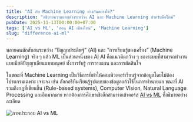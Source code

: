 ```yaml
---
title: "AI กับ Machine Learning ต่างกันอย่างไร?"
description: "อธิบายความแตกต่างระหว่าง AI และ Machine Learning สำหรับมือใหม่"
pubDate: 2025-11-13T00:00:00+07:00
tags: ['AI vs ML', 'สอน AI เชียงใหม่', 'Machine Learning']
slug: "difference-ai-ml"
---
```

หลายคนมักสับสนระหว่าง “ปัญญาประดิษฐ์” (AI) และ “การเรียนรู้ของเครื่อง” (Machine Learning) จริง ๆ แล้ว ML เป็นส่วนหนึ่งของ AI AI คือแนวคิดกว้าง ๆ ของระบบที่สามารถทำงานแบบมีสติปัญญาเลียนแบบมนุษย์ ทั้งการรับรู้ การวางแผน และการตัดสินใจ

ในขณะที่ Machine Learning เป็นวิธีการที่ทำให้คอมพิวเตอร์เรียนรู้จากข้อมูลโดยไม่ต้องโปรแกรมเฉพาะ เจาะจง เช่น อัลกอริทึมเรียนรู้รูปแบบของข้อมูลแล้วใช้ในการทำนายผล ขณะที่ AI รวมถึงกฎที่เขียนขึ้น (Rule-based systems), Computer Vision, Natural Language Processing และอีกมากมาย หากต้องการศึกษาเชิงลึกสามารถเข้าคอร์ส [AI vs ML](https://www.aiunlockinnovations.com/) ที่อธิบายอย่างละเอียด

![ภาพประกอบ AI vs ML](ai-vs-ml.jpg "AI vs ML")
